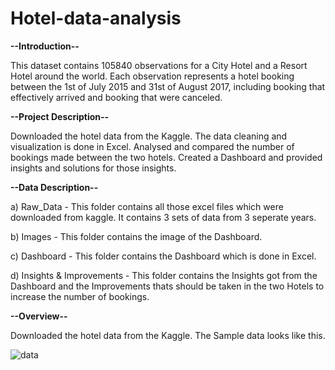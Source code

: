 # Hotel-data-analysis

**--Introduction--**

This dataset contains 105840 observations for a City Hotel and a Resort Hotel around the world. Each observation represents a hotel booking between the 1st of July 2015 and 31st of August 2017, including booking that effectively arrived and booking that were canceled.

**--Project Description--**

Downloaded the hotel data from the Kaggle. The data cleaning and visualization is done in Excel. Analysed and compared the number of bookings made between the two hotels. Created a Dashboard and provided insights and solutions for those insights.

**--Data Description--**

  a) Raw_Data - This folder contains all those excel files which were downloaded from kaggle. It contains 3 sets of data from 3 seperate years. 

  b) Images - This folder contains the image of the Dashboard.

  c) Dashboard - This folder contains the Dashboard which is done in Excel.

  d) Insights & Improvements - This folder contains the Insights got from the Dashboard and the Improvements thats should be taken in the two 
                               Hotels to increase the number of bookings.

**--Overview--**

Downloaded the hotel data from the Kaggle. The Sample data looks like this.

![data](https://github.com/tuneerdutta/Hotel-data-analysis/assets/131517578/175605ba-c385-40da-a1d7-9fc3c635619b)

  

